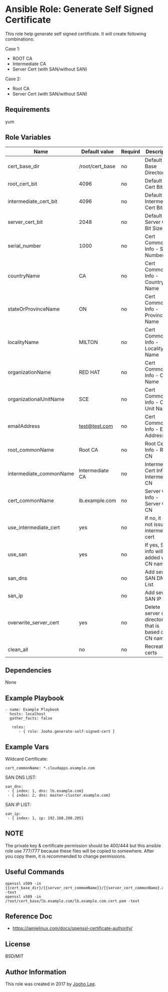 Ansible Role: Generate Self Signed Certificate
=========

This role help generate self signed certificate. It will create following combinations:

Case 1:
- ROOT CA
- Intermediate CA
- Server Cert (with SAN/without SAN)

Case 2:
- Root CA
- Server Cert (with SAN/without SAN)


Requirements
------------
yum

Role Variables
--------------

| Name                      | Default value                         |        Requird       | Description                                                                 |
|---------------------------|---------------------------------------|----------------------|-----------------------------------------------------------------------------|
| cert_base_dir             | /root/cert_base                       |         no           | Default Cert Base Directory                                                 |
| root_cert_bit             | 4096                                  |         no           | Default Root Cert Bit Size                                                  |
| intermediate_cert_bit     | 4096                                  |         no           | Default Intermediate Cert Bit Size                                          |
| server_cert_bit           | 2048                                  |         no           | Default Server Cert Bit Size                                                |
| serial_number             | 1000                                  |         no           | Cert Common Info - Serial Number                                            |
| countryName               | CA                                    |         no           | Cert Common Info - Country Name                                             |
| stateOrProvinceName       | ON                                    |         no           | Cert Common Info - Province Name                                            |
| localityName              | MILTON                                |         no           | Cert Common Info - Locality Name                                            |
| organizationName          | RED HAT                               |         no           | Cert Common Info - Org Name                                                 |
| organizationalUnitName    | SCE                                   |         no           | Cert Common Info - Org Unit Name                                            |
| emailAddress              | test@test.com                         |         no           | Cert Common Info - Email Address                                            |
| root_commonName           | Root CA                               |         no           | Root Cert Info - Root CN                                                    |
| intermediate_commonName   | Intermediate CA                       |         no           | Intermediate Cert Info - Intermediate CN                                    |
| cert_commonName           | lb.example.com                        |         no           | Server Cert Info - Server Cert CN                                           |
| use_intermediate_cert     | yes                                   |         no           | If no, it does not issue intermediate cert                                  |
| use_san                   | yes                                   |         no           | If yes, SAN info will be added with CN name                                 |
| san_dns                   |                                       |         no           | Add several SAN DNS List                                                    |
| san_ip                    |                                       |         no           | Add several SAN IP List                                                     |
| overwrite_server_cert     | yes                                   |         no           | Delete server cert directory that is based on CN name                       |
| clean_all                 | no                                    |         no           | Recreate all certs                                                          |



Dependencies
------------

None



Example Playbook
----------------
~~~
- name: Example Playbook
  hosts: localhost
  gather_facts: false

   roles:
      - { role: Jooho.generate-self-signed-cert }

~~~

Example Vars
------------
Wildcard Certificate:
~~~
cert_commonName: *.cloudapps.example.com
~~~

SAN DNS LIST:
~~~
san_dns:
 - { index: 1, dns: lb.example.com}
 - { index: 2, dns: master-cluster.example.com}
~~~

SAN IP LIST:
~~~
san_ip:
 - { index: 1, ip: 192.168.200.205}
~~~

NOTE
----
The private key & certificate permission should be 400/444 but this ansible role use 777/777 because these files will be copied to somewhere.
After you copy them, it is recommended to change permissions.

Useful Commands
---------------
~~~
openssl x509 -in {{cert_base_dir}/{{server_cert_commomName}}/{{server_cert_commonName}.cert.pem -text
openssl x509 -in /root/cert_base/lb.example.com/lb.example.com.cert.pem -text
~~~

Reference Doc
--------------
- https://jamielinux.com/docs/openssl-certificate-authority/

License
-------

BSD/MIT

Author Information
------------------

This role was created in 2017 by [Jooho Lee](http://github.com/jooho).

